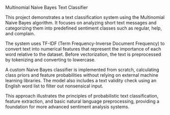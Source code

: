Multinomial Naive Bayes Text Classifier

This project demonstrates a text classification system using the Multinomial Naive Bayes algorithm. It focuses on analyzing short text messages and categorizing them into predefined sentiment classes such as regular, help, and complain.

The system uses TF-IDF (Term Frequency-Inverse Document Frequency) to convert text into numerical features that represent the importance of each word relative to the dataset. Before vectorization, the text is preprocessed by tokenizing and converting to lowercase.

A custom Naive Bayes classifier is implemented from scratch, calculating class priors and feature probabilities without relying on external machine learning libraries. The model also includes a text validity check using an English word list to filter out nonsensical input.

This approach illustrates the principles of probabilistic text classification, feature extraction, and basic natural language preprocessing, providing a foundation for more advanced sentiment analysis systems.

